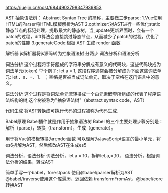 https://juejin.cn/post/6844903798347939853

AST 抽象语法树： Abstract Syntax Tree 的简称，主要做三步parse:
1.Vue使用HTML的Parser将HTML模板解析为AST
2.optimizer:对AST进行一些优化static静态节点的标记处理，提取最大的静态树，当_update更新界面时，会有一个patch的过程，diff算法会直接跳过静态节点，从而减少了patch的过程，优化了patch的性能
3.generateCode:根据 AST 生成 render 函数

解析器 
js解析器将js源码转为抽象语法树 分两步 
词法分析和语法分析

词法分析
这个过程将字符组成的字符串分解成有意义的代码块，这些代码块成为词法单元(token)
举个例子: let a = 1, 这段程序通常会被分解成为下面这些词法单元: let 、a、=、1、 ；空格是否被当成词法单元，取决于空格在这门语言中的意义。

语法分析
这个过程是将词法单元流转换成一个由元素嵌套所组成的代表了程序语法结构的树,这个树被称为"抽象语法树"（abstract syntax code，AST）

代码生成
将AST转换成可执行代码的过程被称为代码生成.

Babel原理
Babel插件就是作用于抽象语法树
Babel 的三个主要处理步骤分别是：解析（parse），转换（transform），生成（generate）。

用于将Vue的模板转换为render函数
可以理解为JavaScript语言的最小单元，将es6拆解为AST，然后修改AST在生成es5

词法分析，语法分析
词法分析，let a = 10，拆解let,a,=,10，
语法分析，根据词法分析的结果，转成AST

简单手写一个babel，forestpack
使用@babel/parser解析为AST
@babel/traverse使用这个库遍历，返回依赖
transformFromAst，@babel/core 转换AST

